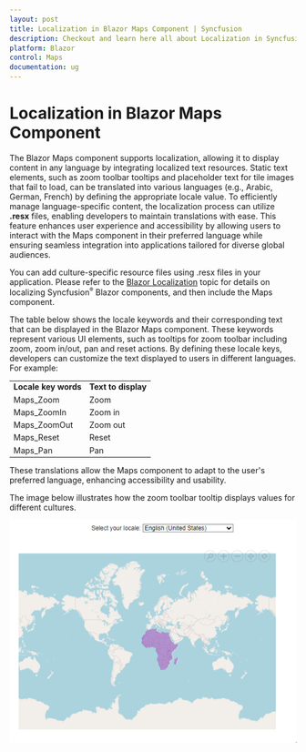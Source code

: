 ```yaml
---
layout: post
title: Localization in Blazor Maps Component | Syncfusion
description: Checkout and learn here all about Localization in Syncfusion Blazor Maps component and much more details.
platform: Blazor
control: Maps
documentation: ug
---
```


# Localization in Blazor Maps Component

The Blazor Maps component supports localization, allowing it to display content in any language by integrating localized text resources. Static text elements, such as zoom toolbar tooltips and placeholder text for tile images that fail to load, can be translated into various languages (e.g., Arabic, German, French) by defining the appropriate locale value. To efficiently manage language-specific content, the localization process can utilize **.resx** files, enabling developers to maintain translations with ease. This feature enhances user experience and accessibility by allowing users to interact with the Maps component in their preferred language while ensuring seamless integration into applications tailored for diverse global audiences.

You can add culture-specific resource files using .resx files in your application. Please refer to the [Blazor Localization](https://blazor.syncfusion.com/documentation/common/localization) topic for details on localizing Syncfusion<sup style="font-size:70%">&reg;</sup> Blazor components, and then include the Maps component.

The table below shows the locale keywords and their corresponding text that can be displayed in the Blazor Maps component. These keywords represent various UI elements, such as tooltips for zoom toolbar including zoom, zoom in/out, pan and reset actions. By defining these locale keys, developers can customize the text displayed to users in different languages. For example:

<table>
<tr>
<td><b>Locale key words</b></td>
<td><b>Text to display</b></td>
</tr>
<tr>
<td>Maps_Zoom</td>
<td>Zoom</td>
</tr>
<tr>
<td>Maps_ZoomIn</td>
<td>Zoom in</td>
</tr>
<tr>
<td>Maps_ZoomOut</td>
<td>Zoom out</td>
</tr>
<tr>
<td>Maps_Reset</td>
<td>Reset</td>
</tr>
<tr>
<td>Maps_Pan</td>
<td>Pan</td>
</tr>
</table>

These translations allow the Maps component to adapt to the user's preferred language, enhancing accessibility and usability.

The image below illustrates how the zoom toolbar tooltip displays values for different cultures.

![Blazor Maps with Localization](./images/Localization/blazor-maps-zoom-toolbar-tooltip-with-localization.gif)



